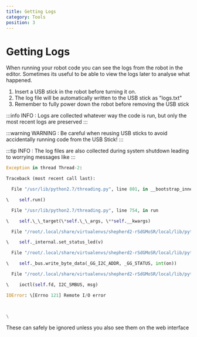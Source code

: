 ```yaml
---
title: Getting Logs
category: Tools
position: 3
---
```

# Getting Logs

When running your robot code you can see the logs from the robot in the editor. Sometimes its useful to be able to view the logs later to analyse what happened.

1. Insert a USB stick in the robot before turning it on.
2. The log file will be automatically written to the USB stick as "logs.txt"
3. Remember to fully power down the robot before removing the USB stick   

:::info
INFO : Logs are collected whatever way the code is run, but only the most recent logs are preserved
:::

:::warning
WARNING : Be careful when reusing USB sticks to avoid accidentally running code from the USB Stick!
:::

:::tip
INFO : The log files are also collected during system shutdown leading to worrying messages like
:::

```py
Exception in thread Thread-2:

Traceback (most recent call last):

  File "/usr/lib/python2.7/threading.py", line 801, in __bootstrap_inner

\    self.run()

  File "/usr/lib/python2.7/threading.py", line 754, in run

\    self.\_\_target(\*self.\_\_args, \**self.__kwargs)

  File "/root/.local/share/virtualenvs/shepherd2-rSdGMoSR/local/lib/python2.7/site-packages/robot/wrapper.py", line 251, in wait_start_blink

\    self._internal.set_status_led(v)

  File "/root/.local/share/virtualenvs/shepherd2-rSdGMoSR/local/lib/python2.7/site-packages/robot/greengiant.py", line 87, in set_status_led

\    self._bus.write_byte_data(_GG_I2C_ADDR, _GG_STATUS, int(on))

  File "/root/.local/share/virtualenvs/shepherd2-rSdGMoSR/local/lib/python2.7/site-packages/smbus2/smbus2.py", line 377, in write_byte_data

\    ioctl(self.fd, I2C_SMBUS, msg)

IOError: \[Errno 121] Remote I/O error



\
```

These can safely be ignored unless you also see them on the web interface
